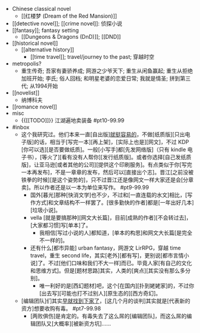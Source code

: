 - Chinese classical novel
    - [[红楼梦 (Dream of the Red Mansion)]]
- [[detective novel]]; [[crime novel]]: 侦探小说
- [[fantasy]]; fantasy setting
    - [[Dungeons & Dragons (DnD)]]; [[DND]]
- [[historical novel]]
    - [[alternative history]]
        - [[time travel]]; travel/journey to the past; 穿越时空
- metropolis?
    - 重生传奇; 吾家有妻骄养成; 网游之少爷天下; 重生从闲鱼赢起; 重生从拒绝加班开始; 李氏; 俗人回档; 和明星老婆的恋爱日常; 我就是情圣; 拼到第三代; 从1994开始
- [[novelist]]
    - 纳博科夫
- [[romance novel]]
- misc
    - {{[[TODO]]}} 江湖遍地卖装备 #pt10-99.99
- #inbox
    - 这个我研究过。他们本来一直[自出版][就挺容易的](https://bbs.saraba1st.com/2b/thread-2029151-2-1.html)，不做[纸质版][只出电子版]的话，相当于[写完一本][再上架]，[实际上也是][网文]，不过 KDP [你可以选][是否要做纸质]。一般[小写手]都[先发网络版]（只有 kindle 电子书），[等火了][看有没有人帮你][发行纸质版]。或者你选择[自己发纸质版]，让亚马逊[或者其他的公司][提供这个印刷服务]。有点类似于你[写完一本再发布]，不是一章章的发布，然后可以[直接出个志]。晋江[之前没被铁拳的时候][是这个姿势的]，只不过晋江还是像网文一样大家还是会[分章卖]。所以作者还是以一本为单位来写作。 #pt9-99.99
        - 国外[暮光]那种[快消文学]也不少，不过和[一直连载的水文]相比，[写作方式]和文章结构不一样罢了。[很多勤快的作者]都是[一年出好几本][垃圾小说]。
        - vella [就是要搞那种][网文大长篇]，目前[成熟的作者][不会转过去]，[大家都习惯]写[单本]了。
            - 我相信[写过小说的人]都知道，[单本的构思]和网文大长篇[是完全不一样的]。
        - 还有什么[都市异能] urban fantasy，网游文 LirRPG，穿越 time travel，重生 second life，其实[老外][都有写]，更别说[都市言情小说]了。不过[他们口味和我们不大一样]而已。毕竟人家[有自己的文化和思维方式]。但是[题材思路]其实，人类的[爽点][其实没有那么多分别]。
            - 唯一利好的是[西幻题材]吧，这个[在国内][扑到姥姥家]的，不过你[出去写][可能也打不过别人][原生态的][西方奇幻]。
    - [编辑团队]们其实[早就找到下家了](https://www.zhihu.com/question/456982468)，[这几个月的谈判]其实就是[代表新的资方]想要收购有毒。 #pt7-99.98
        - [两败俱伤]是肯定的。有毒失去了这么屌的[编辑团队]，而这么屌的编辑团队又[大概率][被新资方坑]......
